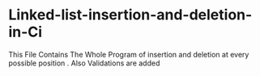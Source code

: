 # Linked-list-insertion-and-deletion-in-Ci
This File Contains The Whole Program of insertion and deletion at every possible position . Also Validations are added

